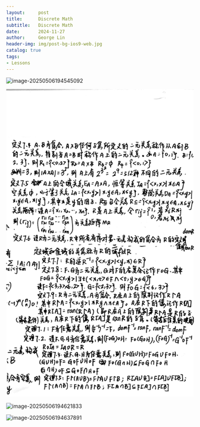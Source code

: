 ```yaml
---
layout:     post
title:      Discrete Math
subtitle:   Discrete Math
date:       2024-11-27
author:     George Lin
header-img: img/post-bg-ios9-web.jpg
catalog: true
tags:
- Lessons
---
```


![image-20250506194545092](../images/2025-05-06-Discrete_Math.assets/image-20250506194545092.png)

![image-20250506194611637](../images/2025-05-06-Discrete_Math.assets/image-20250506194611637.png)

![image-20250506194621833](../images/2025-05-06-Discrete_Math.assets/image-20250506194621833.png)

![image-20250506194637891](../images/2025-05-06-Discrete_Math.assets/image-20250506194637891.png)